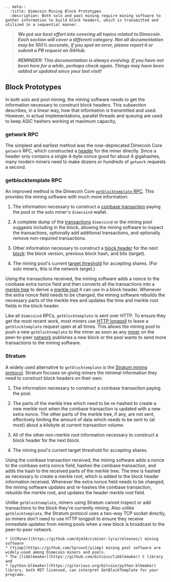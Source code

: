```{eval-rst}
.. meta::
  :title: Dimecoin Mining Block Prototypes
  :description: Both solo and pool mining require mining software to gather information to build block headers, which is transmitted and utilized in a sequential manner. 
```

> ***We put our best effort into covering all topics related to Dimecoin. Each section will cover a different category. Not all documentation may be 100% accurate, if you spot an error, please report it or submit a PR request on GitHub.***
>
> ***REMINDER: This documentation is always evolving. If you have not been here for a while, perhaps check again. Things may have been added or updated since your last visit!***

## Block Prototypes

In both solo and pool mining, the mining software needs to get the information necessary to construct block headers. This subsection describes, in a linear way, how that information is transmitted and used. However, in actual implementations, parallel threads and queuing are used to keep ASIC hashers working at maximum capacity,

### getwork RPC

The simplest and earliest method was the now-deprecated Dimecoin Core `getwork` RPC, which constructed a [header](../reference/glossary.md#header) for the miner directly. Since a header only contains a single 4-byte nonce good for about 4 gigahashes, many modern miners need to make dozens or hundreds of `getwork` requests a second.

### getblocktemplate RPC

An improved method is the Dimecoin Core [`getblocktemplate` RPC](../api/rpc-mining.md#getblocktemplate). This provides the mining software with much more information:

1. The information necessary to construct a [coinbase transaction](../reference/glossary.md#coinbase-transaction) paying the pool or the solo miner's `dimecoind` wallet.

2. A complete dump of the [transactions](../reference/glossary.md#transaction) `dimecoind` or the mining pool suggests including in the block, allowing the mining software to inspect the transactions, optionally add additional transactions, and optionally remove non-required transactions.

3. Other information necessary to construct a [block header](../reference/glossary.md#block-header) for the next [block](../reference/glossary.md#block): the block version, previous block hash, and bits (target).

4. The mining pool's current [target threshold](../reference/glossary.md#target) for accepting shares. (For solo miners, this is the network target.)

Using the transactions received, the mining software adds a nonce to the coinbase extra nonce field and then converts all the transactions into a [merkle tree](../reference/glossary.md#merkle-tree) to derive a [merkle root](../reference/glossary.md#merkle-root) it can use in a block header. Whenever the extra nonce field needs to be changed, the mining software rebuilds the necessary parts of the merkle tree and updates the time and merkle root fields in the block header.

Like all `dimecoind` RPCs, `getblocktemplate` is sent over HTTP. To ensure they get the most recent work, most miners use [HTTP longpoll](https://en.wikipedia.org/wiki/Push_technology#Long_polling) to leave a `getblocktemplate` request open at all times. This allows the mining pool to push a new `getblocktemplate` to the miner as soon as any [miner](../reference/glossary.md#miner) on the peer-to-peer [network](../reference/glossary.md#network) publishes a new block or the pool wants to send more transactions to the mining software.

### Stratum

A widely used alternative to `getblocktemplate` is the [Stratum mining protocol](http://mining.bitcoin.cz/stratum-mining). Stratum focuses on giving miners the minimal information they need to construct block headers on their own:

1. The information necessary to construct a coinbase transaction paying the pool.

2. The parts of the merkle tree which need to be re-hashed to create a new merkle root when the coinbase transaction is updated with a new extra nonce. The other parts of the merkle tree, if any, are not sent, effectively limiting the amount of data which needs to be sent to (at most) about a kilobyte at current transaction volume.

3. All of the other non-merkle root information necessary to construct a block header for the next block.

4. The mining pool's current target threshold for accepting shares.

Using the coinbase transaction received, the mining software adds a nonce to the coinbase extra nonce field, hashes the coinbase transaction, and adds the hash to the received parts of the merkle tree. The tree is hashed as necessary to create a merkle root, which is added to the block header information received. Whenever the extra nonce field needs to be changed, the mining software updates and re-hashes the coinbase transaction, rebuilds the merkle root, and updates the header merkle root field.

Unlike `getblocktemplate`, miners using Stratum cannot inspect or add transactions to the block they're currently mining. Also unlike `getblocktemplate`, the Stratum protocol uses a two-way TCP socket directly, so miners don't need to use HTTP longpoll to ensure they receive immediate updates from mining pools when a new block is broadcast to the peer-to-peer network.

```{admonition} Additional Resources
* [CCMiner](https://github.com/djm34/ccminer-lyra/releases/) mining software
* [Yiimp](https://github.com/tpruvot/yiimp) mining pool software are widely-used among Dimecoin miners and pools. 
* The [libblkmaker](https://github.com/bitcoin/libblkmaker) C library and 
* [python-blkmaker](https://gitorious.org/bitcoin/python-blkmaker) library, both MIT licensed, can interpret GetBlockTemplate for your programs.
```
